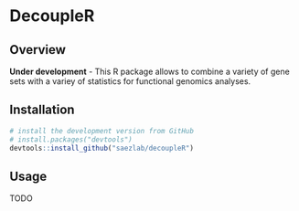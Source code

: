 # DecoupleR 

## Overview
**Under development** - This R package allows to combine a variety of gene sets 
with a variey of statistics for functional genomics analyses. 

## Installation
```r
# install the development version from GitHub
# install.packages("devtools")
devtools::install_github("saezlab/decoupleR")
```

## Usage
TODO
